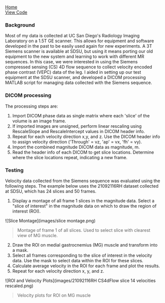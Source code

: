 [Home](https://bcunnane.github.io/)  
[View Code](https://github.com/bcunnane/CS_4D_flow)

### Background

Most of my data is collected at UC San Diego's Radiology Imaging Laboratory on a 1.5T GE scanner. This allows for equipment and software developed in the past to be easily used again for new experiments. A 3T Siemens scanner is available at SDSU, but using it means porting our old equipment to the new system and learning to work with different MR sequences. In this case, we were interested in using the Siemens compressed sensing (CS) 4D flow sequence to collect velocity encoded phase contrast (VEPC) data of the leg. I aided in setting up our test equipment at the SDSU scanner, and developed a DICOM processing MATLAB script for managing data collected with the Siemens sequence. 

### DICOM processing

The processing steps are:

1. Import DICOM phase data as single matrix where each 'slice' of the volume is an image frame.
2. If imported images are unsigned, perform linear rescaling using RescaleSlope and RescaleIntercept values in DICOM header info.
3. Repeat for each velocity direction x,y, and z. Use the DICOM header info to assign velocity direction ('Through' = vz, 'ap' = vx, 'fh' = vy).
4. Import the combined magnitude DICOM data as magnitude, m.
5. Read the header info of each DICOM to get slice locations. Determine where the slice locations repeat, indicating a new frame.

### Testing

Velocity data collected from the Siemens sequence was evaluated using the following steps. The example below uses the 21092116RH dataset collected at SDSU, which has 24 slices and 50 frames. 

1. Display a montage of all frame 1 slices in the magnitude data. Select a "slice of interest" in the magnitude data on which to draw the region of interest (ROI).

![Slice Montage](images/slice montage.png)
> Montage of frame 1 of all slices. Used to select slice with clearest view of MG muscle. 

2. Draw the ROI on medial gastrocnemius (MG) muscle and transform into a mask.
3. Select all frames corresponding to the slice of interest in the velocity data. Use the mask to select data within the ROI for these slices. 
4. Calculate average velocity in the ROI for each frame and plot the results.
5. Repeat for each velocity direction x, y, and z.

![ROI and Velocity Plots](images/21092116RH CS4dFlow slice 14 velocities rescaled.png)
> Velocity plots for ROI on MG muscle

